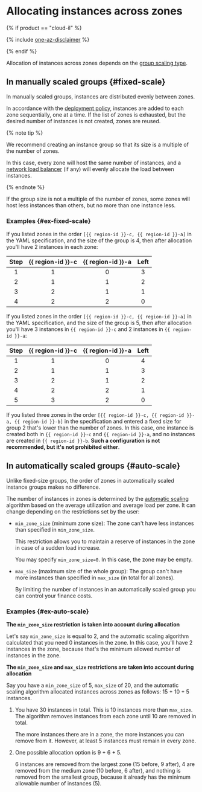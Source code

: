 # Allocating instances across zones

{% if product == "cloud-il" %}

{% include [one-az-disclaimer](../../../../_includes/overview/one-az-disclaimer.md) %}

{% endif %}

Allocation of instances across zones depends on the [group scaling type](../scale.md).

## In manually scaled groups {#fixed-scale}

In manually scaled groups, instances are distributed evenly between zones.

In accordance with the [deployment policy](../policies/allocation-policy.md), instances are added to each zone sequentially, one at a time. If the list of zones is exhausted, but the desired number of instances is not created, zones are reused.

{% note tip %}

We recommend creating an instance group so that its size is a multiple of the number of zones.

In this case, every zone will host the same number of instances, and a [network load balancer](../../../../network-load-balancer/concepts/index.md) (if any) will evenly allocate the load between instances.

{% endnote %}

If the group size is not a multiple of the number of zones, some zones will host less instances than others, but no more than one instance less.

### Examples {#ex-fixed-scale}

If you listed zones in the order `[{{ region-id }}-c, {{ region-id }}-a]` in the YAML specification, and the size of the group is 4, then after allocation you'll have 2 instances in each zone:


| Step | {{ region-id }}-c | {{ region-id }}-a | Left |
| :-: | :-----------: | :-----------: | :------: |
| 1 | 1 | 0 | 3 |
| 2 | 1 | 1 | 2 |
| 3 | 2 | 1 | 1 |
| 4 | 2 | 2 | 0 |


If you listed zones in the order `[{{ region-id }}-c, {{ region-id }}-a]` in the YAML specification, and the size of the group is 5, then after allocation you'll have 3 instances in `{{ region-id }}-c` and 2 instances in `{{ region-id }}-a`:


| Step | {{ region-id }}-c | {{ region-id }}-a | Left |
| :-: | :-----------: | :-----------: | :------: |
| 1 | 1 | 0 | 4 |
| 2 | 1 | 1 | 3 |
| 3 | 2 | 1 | 2 |
| 4 | 2 | 2 | 1 |
| 5 | 3 | 2 | 0 |


If you listed three zones in the order `[{{ region-id }}-c, {{ region-id }}-a, {{ region-id }}-b]` in the specification and entered a fixed size for group 2 that's lower than the number of zones. In this case, one instance is created both in `{{ region-id }}-c` and `{{ region-id }}-a`, and no instances are created in `{{ region-id }}-b`. **Such a configuration is not recommended, but it's not prohibited either**.

## In automatically scaled groups {#auto-scale}

Unlike fixed-size groups, the order of zones in automatically scaled instance groups makes no difference.

The number of instances in zones is determined by the [automatic scaling](../scale.md#auto-scale) algorithm based on the average utilization and average load per zone. It can change depending on the restrictions set by the user:

* `min_zone_size` (minimum zone size): The zone can't have less instances than specified in `min_zone_size`.
   
   This restriction allows you to maintain a reserve of instances in the zone in case of a sudden load increase.
   
   You may specify `min_zone_size=0`. In this case, the zone may be empty.

* `max_size` (maximum size of the whole group): The group can't have more instances than specified in `max_size` (in total for all zones).
   
   By limiting the number of instances in an automatically scaled group you can control your finance costs.

### Examples {#ex-auto-scale}

**The `min_zone_size` restriction is taken into account during allocation**

Let's say `min_zone_size` is equal to 2, and the automatic scaling algorithm calculated that you need 0 instances in the zone. In this case, you'll have 2 instances in the zone, because that's the minimum allowed number of instances in the zone.

**The `min_zone_size` and `max_size` restrictions are taken into account during allocation**

Say you have a `min_zone_size` of 5, `max_size` of 20, and the automatic scaling algorithm allocated instances across zones as follows: 15 + 10 + 5 instances.

1. You have 30 instances in total. This is 10 instances more than `max_size`. The algorithm removes instances from each zone until 10 are removed in total.
   
   The more instances there are in a zone, the more instances you can remove from it. However, at least 5 instances must remain in every zone.

1. One possible allocation option is 9 + 6 + 5.
   
   6 instances are removed from the largest zone (15 before, 9 after), 4 are removed from the medium zone (10 before, 6 after), and nothing is removed from the smallest group, because it already has the minimum allowable number of instances (5).
